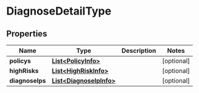 

# DiagnoseDetailType


## Properties

Name | Type | Description | Notes
------------ | ------------- | ------------- | -------------
**policys** | [**List&lt;PolicyInfo&gt;**](PolicyInfo.md) |  |  [optional]
**highRisks** | [**List&lt;HighRiskInfo&gt;**](HighRiskInfo.md) |  |  [optional]
**diagnoseIps** | [**List&lt;DiagnoseIpInfo&gt;**](DiagnoseIpInfo.md) |  |  [optional]



